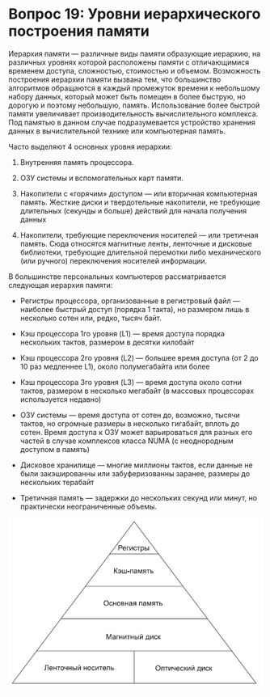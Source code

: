 # Вопрос 19: Уровни иерархического построения памяти
Иерархия памяти — различные виды памяти образующие иерархию, на различных уровнях которой расположены памяти с отличающимися временем доступа, сложностью, стоимостью и объемом. Возможность построения иерархии памяти вызвана тем, что большинство алгоритмов обращаются в каждый промежуток времени к небольшому набору данных, который может быть помещен в более быструю, но дорогую и поэтому небольшую, память. Использование более быстрой памяти увеличивает производительность вычислительного комплекса. Под памятью в данном случае подразумевается устройство хранения данных в вычислительной технике или компьютерная память.

Часто выделяют 4 основных уровня иерархии:

1. Внутренняя память процессора.

2. ОЗУ системы и вспомогательных карт памяти.

3. Накопители с «горячим» доступом — или вторичная компьютерная память. Жесткие диски и твердотельные накопители, не требующие длительных (секунды и больше) действий для начала получения данных

4. Накопители, требующие переключения носителей — или третичная память. Сюда относятся магнитные ленты, ленточные и дисковые библиотеки, требующие длительной перемотки либо механического (или ручного) переключения носителей информации.

В большинстве персональных компьютеров рассматривается следующая иерархия памяти:

* Регистры процессора, организованные в регистровый файл — наиболее быстрый доступ (порядка 1 такта), но размером лишь в несколько сотен или, редко, тысяч байт.

* Кэш процессора 1го уровня (L1) — время доступа порядка нескольких тактов, размером в десятки килобайт

* Кэш процессора 2го уровня (L2) — большее время доступа (от 2 до 10 раз медленнее L1), около полумегабайта или более

* Кэш процессора 3го уровня (L3) — время доступа около сотни тактов, размером в несколько мегабайт (в массовых процессорах используется недавно)

* ОЗУ системы — время доступа от сотен до, возможно, тысячи тактов, но огромные размеры в несколько гигабайт, вплоть до сотен. Время доступа к ОЗУ может варьироваться для разных его частей в случае комплексов класса NUMA (с неоднородным доступом в память)

* Дисковое хранилище — многие миллионы тактов, если данные не были закэшированны или забуферизованны заранее, размеры до нескольких терабайт

* Третичная память — задержки до нескольких секунд или минут, но практически неограниченные объемы.

![Иерархия](/resources/imgs/t19_1.png)
